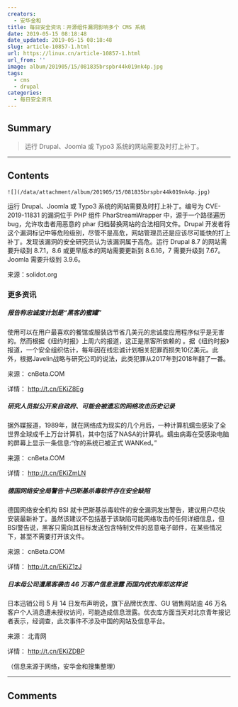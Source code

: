 ```yaml
---
creators:
  - 安华金和
title: 每日安全资讯：开源组件漏洞影响多个 CMS 系统
date: 2019-05-15 08:18:48
date_updated: 2019-05-15 08:18:48
slug: article-10857-1.html
url: https://linux.cn/article-10857-1.html
url_from: ''
image: album/201905/15/081835brspbr44k019nk4p.jpg
tags:
  - cms
  - drupal
categories:
  - 每日安全资讯
---
```


## Summary

> 运行 Drupal、Joomla 或 Typo3 系统的网站需要及时打上补丁。

***

<!-- more -->

## Contents

`![](/data/attachment/album/201905/15/081835brspbr44k019nk4p.jpg)`

运行 Drupal、Joomla 或 Typo3 系统的网站需要及时打上补丁。编号为 CVE-2019-11831 的漏洞位于 PHP 组件 PharStreamWrapper 中，源于一个路径遍历 bug，允许攻击者用恶意的 phar 归档替换网站的合法相同文件。Drupal 开发者将这个漏洞标记中等危险级别，尽管不是高危，网站管理员还是应该尽可能快的打上补丁。发现该漏洞的安全研究员认为该漏洞属于高危。运行 Drupal 8.7 的网站需要升级到 8.7.1，8.6 或更早版本的网站需要更新到 8.6.16，7 需要升级到 7.67。Joomla 需要升级到 3.9.6。

来源：solidot.org

### 更多资讯

##### 报告称忠诚度计划是“黑客的蜜罐”

使用可以在用户最喜欢的餐馆或服装店节省几美元的忠诚度应用程序似乎是无害的。然而根据《纽约时报》上周六的报道，这正是黑客所依赖的 。据《纽约时报》报道，一个安全组织估计，每年因在线忠诚计划相关犯罪而损失10亿美元。此外，根据Javelin战略与研究公司的说法，此类犯罪从2017年到2018年翻了一番。

来源： cnBeta.COM

详情： <http://t.cn/EKiZ8Eg> 

##### 研究人员拟公开来自政府、可能会被遗忘的网络攻击历史记录

据外媒报道，1989年，就在网络成为现实的几个月后，一种计算机蠕虫感染了全世界全球成千上万台计算机，其中包括了NASA的计算机。蠕虫病毒在受感染电脑的屏幕上显示一条信息:“你的系统已被正式 WANKed。”

来源： cnBeta.COM

详情： <http://t.cn/EKiZmLN> 

##### 德国网络安全局警告卡巴斯基杀毒软件存在安全缺陷

德国网络安全机构 BSI 就卡巴斯基杀毒软件的安全漏洞发出警告，建议用户尽快安装最新补丁。虽然该建议不包括基于该缺陷可能网络攻击的任何详细信息，但BSI警告说，黑客只需向其目标发送包含特制文件的恶意电子邮件，在某些情况下，甚至不需要打开该文件。

来源： cnBeta.COM

详情： <http://t.cn/EKiZ1zJ> 

##### 日本母公司遭黑客袭击 46 万客户信息泄露 而国内优衣库却这样说

日本迅销公司 5 月 14 日发布声明说，旗下品牌优衣库、GU 销售网站逾 46 万名客户个人消息遭未授权访问，可能造成信息泄露。优衣库方面当天对北京青年报记者表示，经调查，此次事件不涉及中国的网站及信息平台。

来源： 北青网

详情： <http://t.cn/EKiZDBP> 

（信息来源于网络，安华金和搜集整理）

***

## Comments
